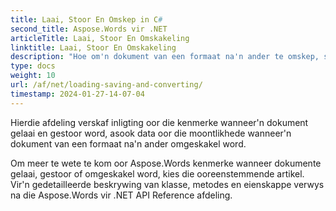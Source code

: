 ```yaml
---
title: Laai, Stoor En Omskep in C#
second_title: Aspose.Words vir .NET
articleTitle: Laai, Stoor En Omskakeling
linktitle: Laai, Stoor En Omskakeling
description: "Hoe om'n dokument van een formaat na'n ander te omskep, soos Word na PDF of HTML na Markdown, asook hoe om'n dokument te laai en te stoor met behulp van C#."
type: docs
weight: 10
url: /af/net/loading-saving-and-converting/
timestamp: 2024-01-27-14-07-04
---
```


Hierdie afdeling verskaf inligting oor die kenmerke wanneer'n dokument gelaai en gestoor word, asook data oor die moontlikhede wanneer'n dokument van een formaat na'n ander omgeskakel word.

Om meer te wete te kom oor Aspose.Words kenmerke wanneer dokumente gelaai, gestoor of omgeskakel word, kies die ooreenstemmende artikel. Vir'n gedetailleerde beskrywing van klasse, metodes en eienskappe verwys na die Aspose.Words vir .NET API Reference afdeling.
